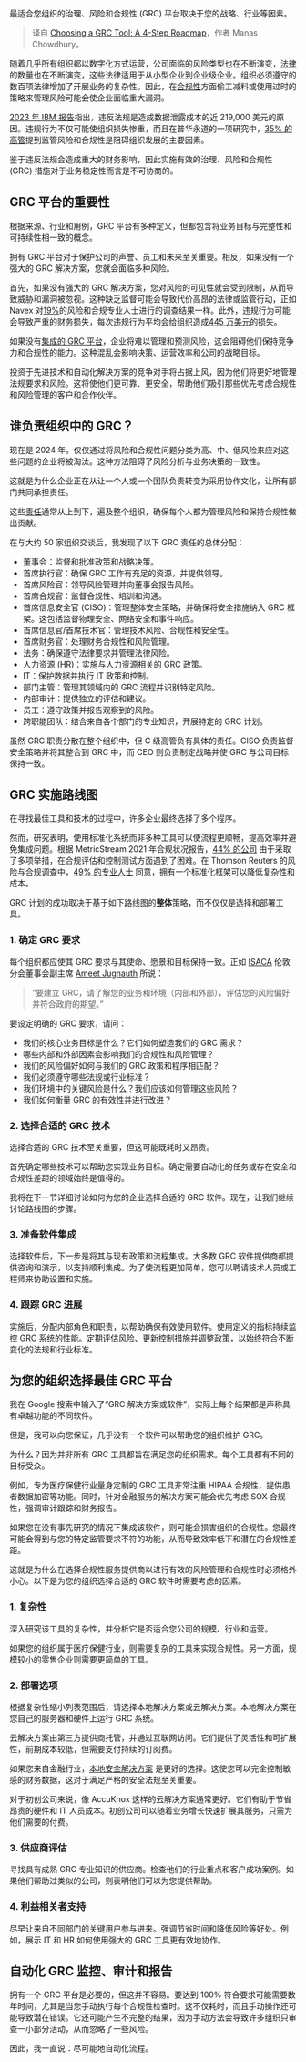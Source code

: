 
<!--
title: GRC工具选择4步路线图
cover: https://cdn.thenewstack.io/media/2024/08/e0a08b04-grc-roadmap.jpg
-->

最适合您组织的治理、风险和合规性 (GRC) 平台取决于您的战略、行业等因素。

> 译自 [Choosing a GRC Tool: A 4-Step Roadmap](https://thenewstack.io/choosing-a-grc-tool-a-4-step-roadmap/)，作者 Manas Chowdhury。

随着几乎所有组织都以数字化方式运营，公司面临的风险类型也在不断演变，[法律](https://thenewstack.io/u-s-government-tackles-open-source-memory-safe-programming-security/)的数量也在不断演变，这些法律适用于从小型企业到企业级企业。组织必须遵守的数百项法律增加了开展业务的复杂性。因此，在[合规性](https://thenewstack.io/compliance/)方面偷工减料或使用过时的策略来管理风险可能会使企业面临重大漏洞。

[2023 年 IBM 报告](https://www.ibm.com/downloads/cas/E3G5JMBP)指出，违反法规是造成数据泄露成本的近 219,000 美元的原因。违规行为不仅可能使组织损失惨重，而且在普华永道的一项研究中，[35% 的高管](https://www.pwc.com/us/en/library/pulse-survey/executive-views-2022/risk-management-leaders.html)提到监管风险和合规性是阻碍组织发展的主要因素。

鉴于违反法规会造成重大的财务影响，因此实施有效的治理、风险和合规性 (GRC) 措施对于业务稳定性而言是不可协商的。

## GRC 平台的重要性

根据来源、行业和用例，GRC 平台有多种定义，但都包含将业务目标与完整性和可持续性相一致的概念。

拥有 GRC 平台对于保护公司的声誉、员工和未来至关重要。相反，如果没有一个强大的 GRC 解决方案，您就会面临多种风险。

首先，如果没有强大的 GRC 解决方案，您对风险的可见性就会受到限制，从而导致威胁和漏洞被忽视。这种缺乏监督可能会导致代价高昂的法律或监管行动，正如 Navex 对[19%](https://www.navex.com/en-us/resources/benchmarking-reports/state-risk-compliance/)的风险和合规专业人士进行的调查结果一样。此外，违规行为可能会导致严重的财务损失，每次违规行为平均会给组织造成[445 万美元](https://www.ibm.com/downloads/cas/E3G5JMBP)的损失。

如果没有[集成的 GRC 平台](https://www.accuknox.com/products/grc)，企业将难以管理和预测风险，这会阻碍他们保持竞争力和合规性的能力。这种混乱会影响决策、运营效率和公司的战略目标。

投资于先进技术和自动化解决方案的竞争对手将占据上风，因为他们将更好地管理法规要求和风险。这将使他们更可靠、更安全，帮助他们吸引那些优先考虑合规性和风险管理的客户和合作伙伴。

## 谁负责组织中的 GRC？

现在是 2024 年。仅仅通过将风险和合规性问题分类为高、中、低风险来应对这些问题的企业将被淘汰。这种方法阻碍了风险分析与业务决策的一致性。

这就是为什么企业正在从让一个人或一个团队负责转变为采用协作文化，让所有部门共同承担责任。

这些[责任](https://thenewstack.io/3-steps-cloud-governance-steps-to-avoid-the-next-hack/)通常从上到下，遍及整个组织，确保每个人都为管理风险和保持合规性做出贡献。

在与大约 50 家组织交谈后，我发现了以下 GRC 责任的总体分配：

- 董事会：监督和批准政策和战略决策。
- 首席执行官：确保 GRC 工作有充足的资源，并提供领导。
- 首席风险官：领导风险管理并向董事会报告风险。
- 首席合规官：监督合规性、培训和沟通。
- 首席信息安全官 (CISO)：管理整体安全策略，并确保将安全措施纳入 GRC 框架。这包括监督物理安全、网络安全和事件响应。
- 首席信息官/首席技术官：管理技术风险、合规性和安全性。
- 首席财务官：处理财务合规性和风险管理。
- 法务：确保遵守法律要求并管理法律风险。
- 人力资源 (HR)：实施与人力资源相关的 GRC 政策。
- IT：保护数据并执行 IT 政策和控制。
- 部门主管：管理其领域内的 GRC 流程并识别特定风险。
- 内部审计：提供独立的评估和建议。
- 员工：遵守政策并报告观察到的风险。
- 跨职能团队：结合来自各个部门的专业知识，开展特定的 GRC 计划。

虽然 GRC 职责分散在整个组织中，但 C 级高管负有具体的责任。CISO 负责监督安全策略并将其整合到 GRC 中，而 CEO 则负责制定战略并使 GRC 与公司目标保持一致。

## GRC 实施路线图

在寻找最佳工具和技术的过程中，许多企业最终选择了多个程序。

然而，研究表明，使用标准化系统而非多种工具可以使流程更顺畅，提高效率并避免集成问题。根据 MetricStream 2021 年合规状况报告，[44% 的公司](https://www.metricstream.com/insights/state-of-compliance-survey-report-2021.htm) 由于采取了多项举措，在合规评估和控制测试方面遇到了困难。在 Thomson Reuters 的风险与合规调查中，[49% 的专业人士](https://www.thomsonreuters.com/en-us/posts/investigation-fraud-and-risk/risk-compliance-survey-report-2023/) 同意，拥有一个标准化框架可以降低复杂性和成本。

GRC 计划的成功取决于基于如下路线图的**整体**策略，而不仅仅是选择和部署工具。

### 1. 确定 GRC 要求

每个组织都应使其 GRC 要求与其使命、愿景和目标保持一致。正如 [ISACA](https://www.isaca.org/) 伦敦分会董事会副主席 [Ameet Jugnauth](https://www.linkedin.com/in/ameet-jugnauth-crisc-cgeit-a3b37a4/) 所说：

> “要建立 GRC，请了解您的业务和环境（内部和外部），评估您的风险偏好并符合政府的期望。”

要设定明确的 GRC 要求，请问：

- 我们的核心业务目标是什么？它们如何塑造我们的 GRC 需求？
- 哪些内部和外部因素会影响我们的合规性和风险管理？
- 我们的风险偏好如何与我们的 GRC 政策和程序相匹配？
- 我们必须遵守哪些法规或行业标准？
- 我们环境中的关键风险是什么？我们应该如何管理这些风险？
- 我们如何衡量 GRC 的有效性并进行改进？

### 2. 选择合适的 GRC 技术

选择合适的 GRC 技术至关重要，但这可能既耗时又昂贵。

首先确定哪些技术可以帮助您实现业务目标。确定需要自动化的任务或存在安全和合规性差距的领域始终是值得的。

我将在下一节详细讨论如何为您的企业选择合适的 GRC 软件。现在，让我们继续讨论路线图的步骤。

### 3. 准备软件集成

选择软件后，下一步是将其与现有政策和流程集成。大多数 GRC 软件提供商都提供咨询和演示，以支持顺利集成。为了使流程更加简单，您可以聘请技术人员或工程师来协助设置和实施。

### 4. 跟踪 GRC 进展

实施后，分配内部角色和职责，以帮助确保有效使用软件。使用定义的指标持续监控 GRC 系统的性能。定期评估风险、更新控制措施并调整政策，以始终符合不断变化的法规和行业标准。

## 为您的组织选择最佳 GRC 平台

我在 Google 搜索中输入了“GRC 解决方案或软件”，实际上每个结果都是声称具有卓越功能的不同软件。

但是，我可以向您保证，几乎没有一个软件可以帮助您的组织维护 GRC。

为什么？因为并非所有 GRC 工具都旨在满足您的组织需求。每个工具都有不同的目标受众。

例如，专为医疗保健行业量身定制的 GRC 工具非常注重 HIPAA 合规性，提供患者数据加密等功能。同时，针对金融服务的解决方案可能会优先考虑 SOX 合规性，强调审计跟踪和财务报告。

如果您在没有事先研究的情况下集成该软件，则可能会损害组织的合规性。您最终可能会得到与您的特定监管要求不符的功能，从而导致效率低下和潜在的合规性差距。

这就是为什么在选择合规性服务提供商以进行有效的风险管理和合规性时必须格外小心。以下是为您的组织选择合适的 GRC 软件时需要考虑的因素。

### 1. 复杂性

深入研究该工具的复杂性，并分析它是否适合您公司的规模、行业和运营。

如果您的组织属于医疗保健行业，则需要复杂的工具来实现合规性。另一方面，规模较小的零售企业则需要更简单的工具。

### 2. 部署选项

根据复杂性缩小列表范围后，请选择本地解决方案或云解决方案。本地解决方案在您自己的服务器和硬件上运行 GRC 系统。

云解决方案由第三方提供商托管，并通过互联网访问。它们提供了灵活性和可扩展性，前期成本较低，但需要支付持续的订阅费。

如果您来自金融行业，[本地安全解决方案](https://www.accuknox.com/products/on-premise-security) 是更好的选择。这使您可以完全控制敏感的财务数据，这对于满足严格的安全法规至关重要。

对于初创公司来说，像 AccuKnox 这样的云解决方案通常更好。它们有助于节省昂贵的硬件和 IT 人员成本。初创公司可以随着业务增长快速扩展其服务，只需为他们需要的付费。

### 3. 供应商评估

寻找具有成熟 GRC 专业知识的供应商。检查他们的行业重点和客户成功案例。如果他们帮助过类似的公司，则表明他们可以为您提供帮助。

### 4. 利益相关者支持

尽早让来自不同部门的关键用户参与进来。强调节省时间和降低风险等好处。例如，展示 IT 和 HR 如何使用强大的 GRC 工具更有效地协作。

## 自动化 GRC 监控、审计和报告

拥有一个 GRC 平台是必要的，但这并不容易。要达到 100% 符合要求可能需要数年时间，尤其是当您手动执行每个合规性检查时。这不仅耗时，而且手动操作还可能导致潜在错误。它还可能产生不完整的结果，因为手动方法会导致许多组织只审查一小部分活动，从而忽略了一些风险。

因此，我一直说：尽可能地自动化流程。
